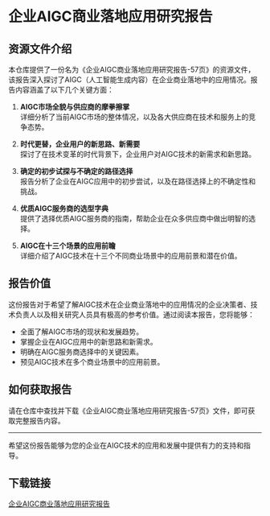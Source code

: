 # 企业AIGC商业落地应用研究报告

## 资源文件介绍

本仓库提供了一份名为《企业AIGC商业落地应用研究报告-57页》的资源文件，该报告深入探讨了AIGC（人工智能生成内容）在企业商业落地中的应用情况。报告内容涵盖了以下几个关键方面：

1. **AIGC市场全貌与供应商的摩拳擦掌**  
   详细分析了当前AIGC市场的整体情况，以及各大供应商在技术和服务上的竞争态势。

2. **时代更替，企业用户的新思路、新需要**  
   探讨了在技术变革的时代背景下，企业用户对AIGC技术的新需求和新思路。

3. **确定的初步试探与不确定的路径选择**  
   报告分析了企业在AIGC应用中的初步尝试，以及在路径选择上的不确定性和挑战。

4. **优质AIGC服务商的选型字典**  
   提供了选择优质AIGC服务商的指南，帮助企业在众多供应商中做出明智的选择。

5. **AIGC在十三个场景的应用前瞻**  
   详细介绍了AIGC技术在十三个不同商业场景中的应用前景和潜在价值。

## 报告价值

这份报告对于希望了解AIGC技术在企业商业落地中的应用情况的企业决策者、技术负责人以及相关研究人员具有极高的参考价值。通过阅读本报告，您将能够：

- 全面了解AIGC市场的现状和发展趋势。
- 掌握企业在AIGC应用中的新思路和新需求。
- 明确在AIGC服务商选择中的关键因素。
- 预见AIGC技术在多个商业场景中的应用前景。

## 如何获取报告

请在仓库中查找并下载《企业AIGC商业落地应用研究报告-57页》文件，即可获取完整报告内容。

---

希望这份报告能够为您的企业在AIGC技术的应用和发展中提供有力的支持和指导。

## 下载链接

[企业AIGC商业落地应用研究报告](https://pan.quark.cn/s/0350e1195031)